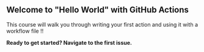 ## Welcome to "Hello World" with GitHub Actions

This course will walk you through writing your first action and using it with a workflow file !!

**Ready to get started? Navigate to the first issue.**